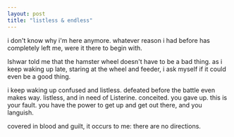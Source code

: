 ```yaml
---
layout: post
title: "listless & endless"
---
```


i don't know why i'm here anymore. whatever reason i had before has completely left me, were it there to begin with.

Ishwar told me that the hamster wheel doesn't have to be a bad thing. as i keep waking up late, staring at the wheel and feeder, i ask myself if it could even be a good thing.

i keep waking up confused and listless. defeated before the battle even makes way. listless, and in need of Listerine. conceited. you gave up. this is your fault. you have the power to get up and get out there, and you languish.

covered in blood and guilt, it occurs to me: there are no directions.
